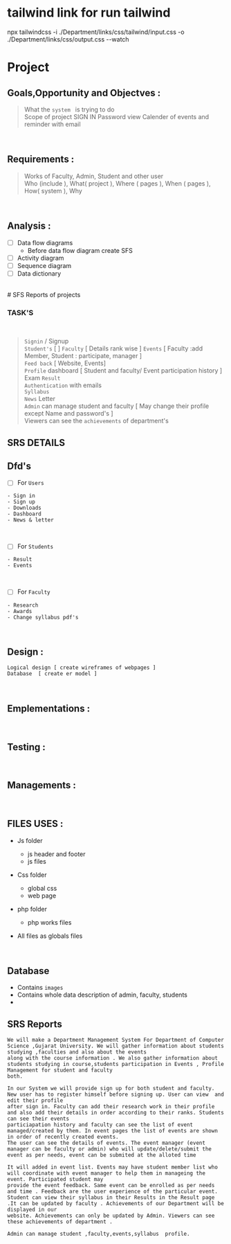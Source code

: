 # tailwind link for run tailwind
 npx tailwindcss -i ./Department/links/css/tailwind/input.css -o ./Department/links/css/output.css --watch

# Project

## Goals,Opportunity and Objectves :
> What the `system ` is trying to do \
> Scope of project
> SIGN IN
> Password view
> Calender of events and reminder with email

<br/>

## Requirements :
> Works of Faculty, Admin, Student and other user \
> Who (include ), What( project ), Where ( pages ), When ( pages ), How( system ), Why 

<br/>

## Analysis :
- [ ] Data flow diagrams
    - Before data flow diagram create SFS
- [ ] Activity diagram
- [ ] Sequence diagram
- [ ] Data dictionary

<br/>
# SFS Reports of projects

### TASK'S
</br>

> `Signin` / Signup \
> `Student's` [  ]
> `Faculty` [ Details rank wise ]
> `Events`  [ Faculty :add Member, Student : participate, manager ] \
> `Feed back` [ Website, Events] \
> `Profile` dashboard [ Student and faculty/ Event participation history ] \
> Exam `Result` \
> `Authentication` with emails \
> `Syllabus` \
> `News` Letter \
> `Admin` can manage student and faculty [ May change their profile except Name and password's ]\
> Viewers can see the `achievements` of department's



## SRS DETAILS



## Dfd's
- [ ] For `Users`
```
- Sign in
- Sign up
- Downloads
- Dashboard
- News & letter
```
</br>

- [ ] For `Students`
```
- Result
- Events
```
</br>

- [ ] For `Faculty`
```
- Research
- Awards
- Change syllabus pdf's
```
</br>



## Design :
```
Logical design [ create wireframes of webpages ] 
Database  [ create er model ]
```
<br/>

## Emplementations :
<br/>

## Testing :
<br/>

## Managements :
<br/>

## FILES USES :
- Js folder
  - js header and footer
  - js files

- Css folder
  - global css
  - web page

- php folder
   -  php works files

- All files as globals files

<br/>

##  Database
- Contains  `images`
- Contains whole data description of admin, faculty, students
- 
 

## SRS Reports
```
We will make a Department Management System For Department of Computer Science ,Gujarat University. We will gather information about students studying ,faculties and also about the events 
along with the course information . We also gather information about students studying in course,students participation in Events , Profile Management for student and faculty 
both.
```
```	
In our System we will provide sign up for both student and faculty. New user has to register himself before signing up. User can view  and edit their profile
after sign in. Faculty can add their research work in their profile and also add their details in order according to their ranks. Students can see their events 
particiapation history and faculty can see the list of event managed/created by them. In event pages the list of events are shown in order of recently created events. 
The user can see the details of events. The event manager (event manager can be faculty or admin) who will update/delete/submit the event as per needs, event can be submited at the alloted time 
```
```
It will added in event list. Events may have student member list who will coordinate with event manager to help them in manageing the event. Participated student may
provide the event feedback. Same event can be enrolled as per needs and time . Feedback are the user experience of the particular event. Student can view their syllabus in their Results in the Result page .It can be updated by faculty . Achievements of our Department will be displayed in our 
website. Achievements can only be updated by Admin. Viewers can see these achievements of department . 
```
```
Admin can manage student ,faculty,events,syllabus  profile.
```